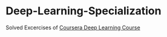 # Deep-Learning-Specialization
Solved Excercises of [Coursera Deep Learning Course](https://www.coursera.org/specializations/deep-learning)
